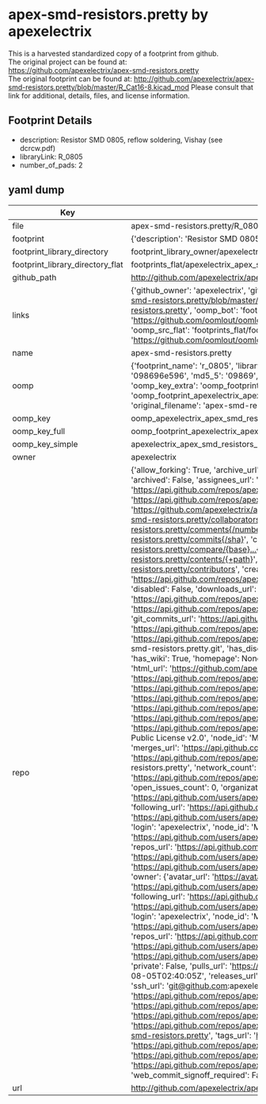 # apex-smd-resistors.pretty by apexelectrix  
This is a harvested standardized copy of a footprint from github.  
The original project can be found at:  
https://github.com/apexelectrix/apex-smd-resistors.pretty  
The original footprint can be found at:
http://github.com/apexelectrix/apex-smd-resistors.pretty/blob/master/R_Cat16-8.kicad_mod
Please consult that link for additional, details, files, and license information.  
## Footprint Details
* description: Resistor SMD 0805, reflow soldering, Vishay (see dcrcw.pdf)  
* libraryLink: R_0805  
* number_of_pads: 2  
## yaml dump  
| Key | Value |  
| --- | --- |  
| file | apex-smd-resistors.pretty/R_0805.kicad_mod |  
| footprint | {'description': 'Resistor SMD 0805, reflow soldering, Vishay (see dcrcw.pdf)', 'libraryLink': 'R_0805', 'number_of_pads': 2} |  
| footprint_library_directory | footprint_library_owner/apexelectrix_apex-smd-resistors.pretty |  
| footprint_library_directory_flat | footprints_flat/apexelectrix_apex_smd_resistors_r_0805/working |  
| github_path | http://github.com/apexelectrix/apex-smd-resistors.pretty/blob/master/R_0805.kicad_mod |  
| links | {'github_owner': 'apexelectrix', 'github_repo_name': 'apex-smd-resistors.pretty', 'github_src': 'http://github.com/apexelectrix/apex-smd-resistors.pretty/blob/master/R_Cat16-8.kicad_mod', 'github_src_repo': 'https://github.com/apexelectrix/apex-smd-resistors.pretty', 'oomp_bot': 'footprints/apexelectrix_apex_smd_resistors_r_0805/working', 'oomp_bot_github': 'https://github.com/oomlout/oomlout_oomp_footprint_bot/tree/main/footprints/apexelectrix_apex_smd_resistors_r_0805/working', 'oomp_src_flat': 'footprints_flat/footprints_flat/apexelectrix_apex_smd_resistors_r_0805/working', 'oomp_src_flat_github': 'https://github.com/oomlout/oomlout_oomp_footprint_src/tree/main/footprints_flat/apexelectrix_apex_smd_resistors_r_0805/working'} |  
| name | apex-smd-resistors.pretty |  
| oomp | {'footprint_name': 'r_0805', 'library_name': 'apex_smd_resistors', 'md5': '098696e596cad9caa9a757bf36f0cb41', 'md5_10': '098696e596', 'md5_5': '09869', 'md5_6': '098696', 'oomp_key': 'oomp_apexelectrix_apex_smd_resistors_r_0805', 'oomp_key_extra': 'oomp_footprint_apexelectrix_apex_smd_resistors_r_0805', 'oomp_key_full': 'oomp_footprint_apexelectrix_apex_smd_resistors_r_0805_098696', 'oomp_key_simple': 'apexelectrix_apex_smd_resistors_r_0805', 'original_filename': 'apex-smd-resistors.pretty/R_0805.kicad_mod', 'owner_name': 'apexelectrix'} |  
| oomp_key | oomp_apexelectrix_apex_smd_resistors_r_0805 |  
| oomp_key_full | oomp_footprint_apexelectrix_apex_smd_resistors_r_0805 |  
| oomp_key_simple | apexelectrix_apex_smd_resistors_r_0805 |  
| owner | apexelectrix |  
| repo | {'allow_forking': True, 'archive_url': 'https://api.github.com/repos/apexelectrix/apex-smd-resistors.pretty/{archive_format}{/ref}', 'archived': False, 'assignees_url': 'https://api.github.com/repos/apexelectrix/apex-smd-resistors.pretty/assignees{/user}', 'blobs_url': 'https://api.github.com/repos/apexelectrix/apex-smd-resistors.pretty/git/blobs{/sha}', 'branches_url': 'https://api.github.com/repos/apexelectrix/apex-smd-resistors.pretty/branches{/branch}', 'clone_url': 'https://github.com/apexelectrix/apex-smd-resistors.pretty.git', 'collaborators_url': 'https://api.github.com/repos/apexelectrix/apex-smd-resistors.pretty/collaborators{/collaborator}', 'comments_url': 'https://api.github.com/repos/apexelectrix/apex-smd-resistors.pretty/comments{/number}', 'commits_url': 'https://api.github.com/repos/apexelectrix/apex-smd-resistors.pretty/commits{/sha}', 'compare_url': 'https://api.github.com/repos/apexelectrix/apex-smd-resistors.pretty/compare/{base}...{head}', 'contents_url': 'https://api.github.com/repos/apexelectrix/apex-smd-resistors.pretty/contents/{+path}', 'contributors_url': 'https://api.github.com/repos/apexelectrix/apex-smd-resistors.pretty/contributors', 'created_at': '2015-08-04T19:18:50Z', 'default_branch': 'master', 'deployments_url': 'https://api.github.com/repos/apexelectrix/apex-smd-resistors.pretty/deployments', 'description': 'Smd resistor footprints for Kicad', 'disabled': False, 'downloads_url': 'https://api.github.com/repos/apexelectrix/apex-smd-resistors.pretty/downloads', 'events_url': 'https://api.github.com/repos/apexelectrix/apex-smd-resistors.pretty/events', 'fork': False, 'forks': 0, 'forks_count': 0, 'forks_url': 'https://api.github.com/repos/apexelectrix/apex-smd-resistors.pretty/forks', 'full_name': 'apexelectrix/apex-smd-resistors.pretty', 'git_commits_url': 'https://api.github.com/repos/apexelectrix/apex-smd-resistors.pretty/git/commits{/sha}', 'git_refs_url': 'https://api.github.com/repos/apexelectrix/apex-smd-resistors.pretty/git/refs{/sha}', 'git_tags_url': 'https://api.github.com/repos/apexelectrix/apex-smd-resistors.pretty/git/tags{/sha}', 'git_url': 'git://github.com/apexelectrix/apex-smd-resistors.pretty.git', 'has_discussions': False, 'has_downloads': True, 'has_issues': True, 'has_pages': False, 'has_projects': True, 'has_wiki': True, 'homepage': None, 'hooks_url': 'https://api.github.com/repos/apexelectrix/apex-smd-resistors.pretty/hooks', 'html_url': 'https://github.com/apexelectrix/apex-smd-resistors.pretty', 'id': 40204475, 'is_template': False, 'issue_comment_url': 'https://api.github.com/repos/apexelectrix/apex-smd-resistors.pretty/issues/comments{/number}', 'issue_events_url': 'https://api.github.com/repos/apexelectrix/apex-smd-resistors.pretty/issues/events{/number}', 'issues_url': 'https://api.github.com/repos/apexelectrix/apex-smd-resistors.pretty/issues{/number}', 'keys_url': 'https://api.github.com/repos/apexelectrix/apex-smd-resistors.pretty/keys{/key_id}', 'labels_url': 'https://api.github.com/repos/apexelectrix/apex-smd-resistors.pretty/labels{/name}', 'language': None, 'languages_url': 'https://api.github.com/repos/apexelectrix/apex-smd-resistors.pretty/languages', 'license': {'key': 'gpl-2.0', 'name': 'GNU General Public License v2.0', 'node_id': 'MDc6TGljZW5zZTg=', 'spdx_id': 'GPL-2.0', 'url': 'https://api.github.com/licenses/gpl-2.0'}, 'merges_url': 'https://api.github.com/repos/apexelectrix/apex-smd-resistors.pretty/merges', 'milestones_url': 'https://api.github.com/repos/apexelectrix/apex-smd-resistors.pretty/milestones{/number}', 'mirror_url': None, 'name': 'apex-smd-resistors.pretty', 'network_count': 0, 'node_id': 'MDEwOlJlcG9zaXRvcnk0MDIwNDQ3NQ==', 'notifications_url': 'https://api.github.com/repos/apexelectrix/apex-smd-resistors.pretty/notifications{?since,all,participating}', 'open_issues': 0, 'open_issues_count': 0, 'organization': {'avatar_url': 'https://avatars.githubusercontent.com/u/6211642?v=4', 'events_url': 'https://api.github.com/users/apexelectrix/events{/privacy}', 'followers_url': 'https://api.github.com/users/apexelectrix/followers', 'following_url': 'https://api.github.com/users/apexelectrix/following{/other_user}', 'gists_url': 'https://api.github.com/users/apexelectrix/gists{/gist_id}', 'gravatar_id': '', 'html_url': 'https://github.com/apexelectrix', 'id': 6211642, 'login': 'apexelectrix', 'node_id': 'MDEyOk9yZ2FuaXphdGlvbjYyMTE2NDI=', 'organizations_url': 'https://api.github.com/users/apexelectrix/orgs', 'received_events_url': 'https://api.github.com/users/apexelectrix/received_events', 'repos_url': 'https://api.github.com/users/apexelectrix/repos', 'site_admin': False, 'starred_url': 'https://api.github.com/users/apexelectrix/starred{/owner}{/repo}', 'subscriptions_url': 'https://api.github.com/users/apexelectrix/subscriptions', 'type': 'Organization', 'url': 'https://api.github.com/users/apexelectrix'}, 'owner': {'avatar_url': 'https://avatars.githubusercontent.com/u/6211642?v=4', 'events_url': 'https://api.github.com/users/apexelectrix/events{/privacy}', 'followers_url': 'https://api.github.com/users/apexelectrix/followers', 'following_url': 'https://api.github.com/users/apexelectrix/following{/other_user}', 'gists_url': 'https://api.github.com/users/apexelectrix/gists{/gist_id}', 'gravatar_id': '', 'html_url': 'https://github.com/apexelectrix', 'id': 6211642, 'login': 'apexelectrix', 'node_id': 'MDEyOk9yZ2FuaXphdGlvbjYyMTE2NDI=', 'organizations_url': 'https://api.github.com/users/apexelectrix/orgs', 'received_events_url': 'https://api.github.com/users/apexelectrix/received_events', 'repos_url': 'https://api.github.com/users/apexelectrix/repos', 'site_admin': False, 'starred_url': 'https://api.github.com/users/apexelectrix/starred{/owner}{/repo}', 'subscriptions_url': 'https://api.github.com/users/apexelectrix/subscriptions', 'type': 'Organization', 'url': 'https://api.github.com/users/apexelectrix'}, 'private': False, 'pulls_url': 'https://api.github.com/repos/apexelectrix/apex-smd-resistors.pretty/pulls{/number}', 'pushed_at': '2015-08-05T02:40:05Z', 'releases_url': 'https://api.github.com/repos/apexelectrix/apex-smd-resistors.pretty/releases{/id}', 'size': 124, 'ssh_url': 'git@github.com:apexelectrix/apex-smd-resistors.pretty.git', 'stargazers_count': 0, 'stargazers_url': 'https://api.github.com/repos/apexelectrix/apex-smd-resistors.pretty/stargazers', 'statuses_url': 'https://api.github.com/repos/apexelectrix/apex-smd-resistors.pretty/statuses/{sha}', 'subscribers_count': 2, 'subscribers_url': 'https://api.github.com/repos/apexelectrix/apex-smd-resistors.pretty/subscribers', 'subscription_url': 'https://api.github.com/repos/apexelectrix/apex-smd-resistors.pretty/subscription', 'svn_url': 'https://github.com/apexelectrix/apex-smd-resistors.pretty', 'tags_url': 'https://api.github.com/repos/apexelectrix/apex-smd-resistors.pretty/tags', 'teams_url': 'https://api.github.com/repos/apexelectrix/apex-smd-resistors.pretty/teams', 'temp_clone_token': None, 'topics': [], 'trees_url': 'https://api.github.com/repos/apexelectrix/apex-smd-resistors.pretty/git/trees{/sha}', 'updated_at': '2015-08-04T19:18:50Z', 'url': 'https://api.github.com/repos/apexelectrix/apex-smd-resistors.pretty', 'visibility': 'public', 'watchers': 0, 'watchers_count': 0, 'web_commit_signoff_required': False} |  
| url | http://github.com/apexelectrix/apex-smd-resistors.pretty |  

